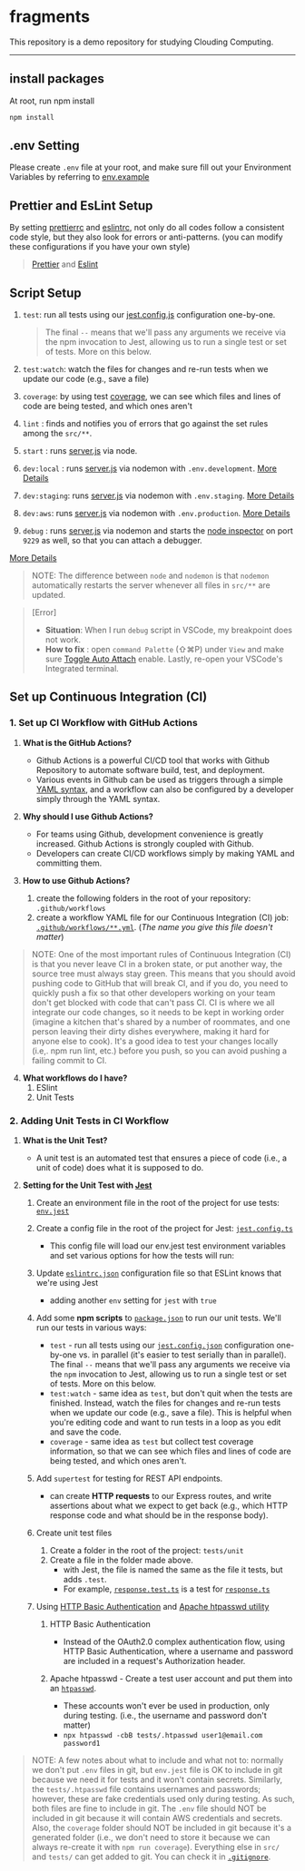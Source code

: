 # fragments

This repository is a demo repository for studying Clouding Computing.

---

## install packages

At root, run npm install

```sh
npm install
```

## .env Setting

Please create `.env` file at your root, and make sure fill out your Environment Variables by referring to [env.example](.env.example)

## Prettier and EsLint Setup

By setting [prettierrc](.prettierrc) and [eslintrc](.eslintrc.js), not only do all codes follow a consistent code style, but they also look for errors or anti-patterns. (you can modify these configurations if you have your own style)

> [Prettier](https://prettier.io/docs/en/options.html) and [Eslint](https://eslint.org/docs/user-guide/configuring/)

## Script Setup

1. `test`: run all tests using our [jest.config.js](jest.config.ts) configuration one-by-one.

   > The final `--` means that we'll pass any arguments we receive via the npm invocation to Jest, allowing us to run a single test or set of tests. More on this below.

2. `test:watch`: watch the files for changes and re-run tests when we update our code (e.g., save a file)

3. `coverage`: by using test [coverage](https://jestjs.io/docs/cli#--coverageboolean), we can see which files and lines of code are being tested, and which ones aren't

4. `lint` : finds and notifies you of errors that go against the set rules among the `src/**`.

5. `start` : runs [server.js](src/server.js) via node.

6. `dev:local` : runs [server.js](src/server.js) via nodemon with `.env.development`. [More Details](.env.example)
7. `dev:staging`: runs [server.js](src/server.js) via nodemon with `.env.staging`. [More Details](.env.example)
8. `dev:aws`: runs [server.js](src/server.js) via nodemon with `.env.production`. [More Details](.env.example)

9. `debug` : runs [server.js](src/server.js) via nodemon and starts the [node inspector](https://nodejs.org/en/docs/guides/debugging-getting-started/) on port `9229` as well, so that you can attach a debugger.

[More Details](package.json)

> NOTE: The difference between `node` and `nodemon` is that `nodemon` automatically restarts the server whenever all files in `src/**` are updated.

> [Error]
>
> - **Situation**: When I run `debug` script in VSCode, my breakpoint does not work.
> - **How to fix** : open `command Palette` (⇧⌘P) under `View` and make sure [Toggle Auto Attach](https://code.visualstudio.com/docs/nodejs/nodejs-debugging#_auto-attach) enable. Lastly, re-open your VSCode's Integrated terminal.

## Set up Continuous Integration (CI)

### 1. Set up CI Workflow with GitHub Actions

1. **What is the GitHub Actions?**

   - Github Actions is a powerful CI/CD tool that works with Github Repository to automate software build, test, and deployment.
   - Various events in Github can be used as triggers through a simple [YAML syntax](https://docs.github.com/en/actions/using-workflows/workflow-syntax-for-github-actions), and a workflow can also be configured by a developer simply through the YAML syntax.
     <br/>

2. **Why should I use Github Actions?**

   - For teams using Github, development convenience is greatly increased. Github Actions is strongly coupled with Github.
   - Developers can create CI/CD workflows simply by making YAML and committing them.
     <br/>

3. **How to use Github Actions?**

   1. create the following folders in the root of your repository: `.github/workflows`
   2. create a workflow YAML file for our Continuous Integration (CI) job: [`.github/workflows/**.yml`](.github/workflows/ci.yml). (_The name you give this file doesn't matter_)

> NOTE: One of the most important rules of Continuous Integration (CI) is that you never leave CI in a broken state, or put another way, the source tree must always stay green. This means that you should avoid pushing code to GitHub that will break CI, and if you do, you need to quickly push a fix so that other developers working on your team don't get blocked with code that can't pass CI. CI is where we all integrate our code changes, so it needs to be kept in working order (imagine a kitchen that's shared by a number of roommates, and one person leaving their dirty dishes everywhere, making it hard for anyone else to cook). It's a good idea to test your changes locally (i.e,. npm run lint, etc.) before you push, so you can avoid pushing a failing commit to CI.

4. **What workflows do I have?**
   1. ESlint
   2. Unit Tests

### 2. Adding Unit Tests in CI Workflow

1. **What is the Unit Test?**

   - A unit test is an automated test that ensures a piece of code (i.e., a unit of code) does what it is supposed to do.
     <br/>

2. **Setting for the Unit Test with [Jest](https://jestjs.io/)**

   1. Create an environment file in the root of the project for use tests: [`env.jest`](env.jest)
   2. Create a config file in the root of the project for Jest: [`jest.config.ts`](jest.config.ts)

      - This config file will load our env.jest test environment variables and set various options for how the tests will run:

   3. Update [`eslintrc.json`](.eslintrc.json) configuration file so that ESLint knows that we're using Jest

      - adding another `env` setting for `jest` with `true`

   4. Add some **npm scripts** to [`package.json`](package.json) to run our unit tests. We'll run our tests in various ways:

      - `test` - run all tests using our [`jest.config.json`](jest.config.ts) configuration one-by-one vs. in parallel (it's easier to test serially than in parallel). The final `--` means that we'll pass any arguments we receive via the `npm` invocation to Jest, allowing us to run a single test or set of tests. More on this below.
      - `test:watch` - same idea as `test`, but don't quit when the tests are finished. Instead, watch the files for changes and re-run tests when we update our code (e.g., save a file). This is helpful when you're editing code and want to run tests in a loop as you edit and save the code.
      - `coverage` - same idea as `test` but collect test coverage information, so that we can see which files and lines of code are being tested, and which ones aren't.

   5. Add `supertest` for testing for REST API endpoints.

      - can create **HTTP requests** to our Express routes, and write assertions about what we expect to get back (e.g., which HTTP response code and what should be in the response body).

   6. Create unit test files

      1. Create a folder in the root of the project: `tests/unit`
      2. Create a file in the folder made above.
         - with Jest, the file is named the same as the file it tests, but adds `.test`.
         - For example, [`response.test.ts`](tests/unit/response.test.ts) is a test for [`response.ts`](./src//response.ts)

   7. Using [HTTP Basic Authentication](https://en.wikipedia.org/wiki/Basic_access_authentication) and [Apache htpasswd utility](https://httpd.apache.org/docs/2.4/programs/htpasswd.html)

      1. HTTP Basic Authentication

         - Instead of the OAuth2.0 complex authentication flow, using HTTP Basic Authentication, where a username and password are included in a request's Authorization header.

      2. Apache htpasswd - Create a test user account and put them into an [`htpasswd`](tests/.htpasswd).

         - These accounts won't ever be used in production, only during testing. (i.e., the username and password don't matter)
         - `npx htpasswd -cbB tests/.htpasswd user1@email.com password1`

> NOTE: A few notes about what to include and what not to: normally we don't put `.env` files in git, but `env.jest` file is OK to include in git because we need it for tests and it won't contain secrets. Similarly, the `tests/.htpasswd` file contains usernames and passwords; however, these are fake credentials used only during testing. As such, both files are fine to include in git. The `.env` file should NOT be included in git because it will contain AWS credentials and secrets. Also, the `coverage` folder should NOT be included in git because it's a generated folder (i.e., we don't need to store it because we can always re-create it with `npm run coverage`). Everything else in `src/` and `tests/` can get added to git. You can check it in [`.gitignore`](./.gitignore).

